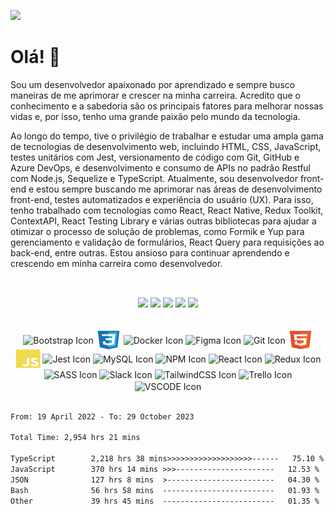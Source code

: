 ![](https://komarev.com/ghpvc/?username=eduardomuchak)
</br>

# Olá! 👋

Sou um desenvolvedor apaixonado por aprendizado e sempre busco maneiras de me aprimorar e crescer na minha carreira. Acredito que o conhecimento e a sabedoria são os principais fatores para melhorar nossas vidas e, por isso, tenho uma grande paixão pelo mundo da tecnologia.

Ao longo do tempo, tive o privilégio de trabalhar e estudar uma ampla gama de tecnologias de desenvolvimento web, incluindo HTML, CSS, JavaScript, testes unitários com Jest, versionamento de código com Git, GitHub e Azure DevOps, e desenvolvimento e consumo de APIs no padrão Restful com Node.js, Sequelize e TypeScript. Atualmente, sou desenvolvedor front-end e estou sempre buscando me aprimorar nas áreas de desenvolvimento front-end, testes automatizados e experiência do usuário (UX). Para isso, tenho trabalhado com tecnologias como React, React Native, Redux Toolkit, ContextAPI, React Testing Library e várias outras bibliotecas para ajudar a otimizar o processo de solução de problemas, como Formik e Yup para gerenciamento e validação de formulários, React Query para requisições ao back-end, entre outras. Estou ansioso para continuar aprendendo e crescendo em minha carreira como desenvolvedor.

##

</br>

<div align="center">
  <a href = "mailto:eduardomuchak@gmail.com"><img src="https://img.shields.io/badge/Gmail-D14836?style=for-the-badge&logo=gmail&logoColor=white" target="_blank"></a>
  <a href = "https://www.hackerrank.com/eduardomuchak"><img src="https://img.shields.io/badge/-Hackerrank-2EC866?style=for-the-badge&logo=HackerRank&logoColor=white" target="_blank"></a>
  <a href="https://www.linkedin.com/in/eduardomuchak" target="_blank"><img src="https://img.shields.io/badge/-LinkedIn-%230077B5?style=for-the-badge&logo=linkedin&logoColor=white" target="_blank"></a>
  <a href="https://eduardomuchak.vercel.app/" target="_blank"><img src="https://img.shields.io/badge/website-000000?style=for-the-badge&logo=About.me&logoColor=white" target="_blank"></a>
  <a href="https://api.whatsapp.com/send?1=pt_BR&phone=5541998107963" target="_blank"><img src="https://img.shields.io/badge/WhatsApp-25D366?style=for-the-badge&logo=whatsapp&logoColor=white" target="_blank"></a>
</div>

</br>
  
</br>
  
<div align="center">
  <img align="center" alt="Bootstrap Icon" height="30" width="40" src="https://cdn.jsdelivr.net/gh/devicons/devicon/icons/bootstrap/bootstrap-original.svg" />
  <img align="center" alt="CSS Icon" height="30" width="40" src="https://raw.githubusercontent.com/devicons/devicon/master/icons/css3/css3-original.svg">
  <img align="center" alt="Docker Icon" height="30" width="40" src="https://cdn.jsdelivr.net/gh/devicons/devicon/icons/docker/docker-plain.svg" />
  <img align="center" alt="Figma Icon" height="30" width="40" src="https://cdn.jsdelivr.net/gh/devicons/devicon/icons/figma/figma-original.svg" />
  <img align="center" alt="Git Icon" height="30" width="40" src="https://cdn.jsdelivr.net/gh/devicons/devicon/icons/git/git-original.svg" />
  <img align="center" alt="HTML Icon" height="30" width="40" src="https://raw.githubusercontent.com/devicons/devicon/master/icons/html5/html5-original.svg">
  <img align="center" alt="Javascript Icon" height="30" width="40" src="https://raw.githubusercontent.com/devicons/devicon/master/icons/javascript/javascript-plain.svg">
  <img align="center" alt="Jest Icon" height="30" width="40" src="https://cdn.jsdelivr.net/gh/devicons/devicon/icons/jest/jest-plain.svg" />
  <img align="center" alt="MySQL Icon" height="30" width="40" src="https://cdn.jsdelivr.net/gh/devicons/devicon/icons/mysql/mysql-original.svg" />
  <img align="center" alt="NPM Icon" height="30" width="40" src="https://cdn.jsdelivr.net/gh/devicons/devicon/icons/npm/npm-original-wordmark.svg" />
  <img align="center" alt="React Icon" height="30" width="40" src="https://cdn.jsdelivr.net/gh/devicons/devicon/icons/react/react-original.svg" />
  <img align="center" alt="Redux Icon" height="30" width="40" src="https://cdn.jsdelivr.net/gh/devicons/devicon/icons/redux/redux-original.svg" />
  <img align="center" alt="SASS Icon" height="30" width="40" src="https://cdn.jsdelivr.net/gh/devicons/devicon/icons/sass/sass-original.svg" />
  <img align="center" alt="Slack Icon" height="30" width="40" src="https://cdn.jsdelivr.net/gh/devicons/devicon/icons/slack/slack-original.svg" />
  <img align="center" alt="TailwindCSS Icon" height="30" width="40" src="https://cdn.jsdelivr.net/gh/devicons/devicon/icons/tailwindcss/tailwindcss-plain.svg" />
  <img align="center" alt="Trello Icon" height="30" width="40" src="https://cdn.jsdelivr.net/gh/devicons/devicon/icons/trello/trello-plain.svg" />
  <img align="center" alt="VSCODE Icon" height="30" width="40" src="https://cdn.jsdelivr.net/gh/devicons/devicon/icons/visualstudio/visualstudio-plain.svg" />
</div>

</br>

<!--START_SECTION:waka-->

```txt
From: 19 April 2022 - To: 29 October 2023

Total Time: 2,954 hrs 21 mins

TypeScript        2,218 hrs 38 mins>>>>>>>>>>>>>>>>>>>------   75.10 %
JavaScript        370 hrs 14 mins >>>----------------------   12.53 %
JSON              127 hrs 8 mins  >------------------------   04.30 %
Bash              56 hrs 58 mins  -------------------------   01.93 %
Other             39 hrs 45 mins  -------------------------   01.35 %
```

<!--END_SECTION:waka-->
